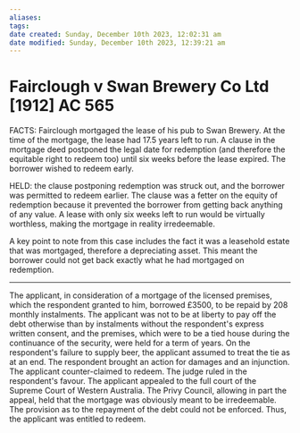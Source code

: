 ```yaml
---
aliases: 
tags: 
date created: Sunday, December 10th 2023, 12:02:31 am
date modified: Sunday, December 10th 2023, 12:39:21 am
---
```


# Fairclough v Swan Brewery Co Ltd [1912] AC 565

FACTS: Fairclough mortgaged the lease of his pub to Swan Brewery. At the time of the mortgage, the lease had 17.5 years left to run. A clause in the mortgage deed postponed the legal date for redemption (and therefore the equitable right to redeem too) until six weeks before the lease expired. The borrower wished to redeem early.

HELD: the clause postponing redemption was struck out, and the borrower was permitted to redeem earlier. The clause was a fetter on the equity of redemption because it prevented the borrower from getting back anything of any value. A lease with only six weeks left to run would be virtually worthless, making the mortgage in reality irredeemable.

A key point to note from this case includes the fact it was a leasehold estate that was mortgaged, therefore a depreciating asset. This meant the borrower could not get back exactly what he had mortgaged on redemption.

---

The applicant, in consideration of a mortgage of the licensed premises, which the respondent granted to him, borrowed £3500, to be repaid by 208 monthly instalments. The applicant was not to be at liberty to pay off the debt otherwise than by instalments without the respondent's express written consent, and the premises, which were to be a tied house during the continuance of the security, were held for a term of years. On the respondent's failure to supply beer, the applicant assumed to treat the tie as at an end. The respondent brought an action for damages and an injunction. The applicant counter-claimed to redeem. The judge ruled in the respondent's favour. The applicant appealed to the full court of the Supreme Court of Western Australia. The Privy Council, allowing in part the appeal, held that the mortgage was obviously meant to be irredeemable. The provision as to the repayment of the debt could not be enforced. Thus, the applicant was entitled to redeem.

